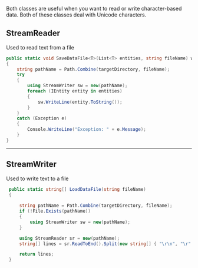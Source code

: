 Both classes are useful when you want to read or write character-based data. Both of these classes deal with Unicode characters.
## StreamReader
Used to read text from a file

```csharp
public static void SaveDataFile<T>(List<T> entities, string fileName) where T : IEntity
{
    string pathName = Path.Combine(targetDirectory, fileName);
    try
    {
        using StreamWriter sw = new(pathName);
        foreach (IEntity entity in entities)
        {
            sw.WriteLine(entity.ToString());
        }
    }
    catch (Exception e)
    {
        Console.WriteLine("Exception: " + e.Message);
    }
}
```

---

## StreamWriter
Used to write text to a file

```csharp
 public static string[] LoadDataFile(string fileName)
 {
    
     string pathName = Path.Combine(targetDirectory, fileName);
     if (!File.Exists(pathName))
     {
         using StreamWriter sw = new(pathName);
     }

     using StreamReader sr = new(pathName);
     string[] lines = sr.ReadToEnd().Split(new string[] { "\r\n", "\r", "\n" }, StringSplitOptions.None);

     return lines;
 }
```